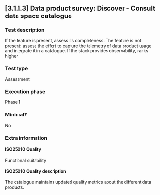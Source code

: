 
## [3.1.1.3] Data product survey: Discover - Consult data space catalogue
 
### Test description
If the feature is present, assess its completeness. The feature is not present: assess the effort to capture the telemetry of data product usage and integrate it in a catalogue. If the stack provides observability, ranks higher.
 
### Test type
Assessment
 
### Execution phase
Phase 1
 
### Minimal?
No
 
### Extra information
#### ISO25010 Quality
Functional suitability
#### ISO25010 Quality description
The catalogue maintains updated quality metrics about the different data products.
    